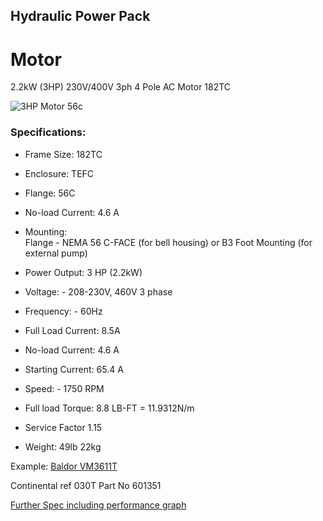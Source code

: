 ## Hydraulic Power Pack

# Motor
2.2kW (3HP) 230V/400V 3ph 4 Pole AC Motor 182TC

![3HP Motor 56c](https://github.com/plastic-hub/products/blob/master/projects/hydraulic-power-pack/documents/motor/3hp-motor-56c.jpg)

### Specifications:

- Frame Size: 182TC

- Enclosure: TEFC

- Flange: 56C

- No-load Current: 4.6 A

- Mounting:  
  Flange - NEMA 56 C-FACE (for bell housing)
  or B3 Foot Mounting (for external pump)  

- Power Output: 3 HP (2.2kW)

- Voltage:  - 208-230V, 460V 3 phase

- Frequency: - 60Hz

- Full Load Current: 8.5A

- No-load Current: 4.6 A

- Starting Current: 65.4 A

- Speed: - 1750 RPM

- Full load Torque: 8.8 LB-FT = 11.9312N/m

- Service Factor 1.15

- Weight: 49lb 22kg

Example: [Baldor VM3611T](https://www.baldor.com/catalog/VM3611T)


Continental ref 030T Part No 601351

[Further Spec including performance graph](https://www.baldorvip.com/servlet/productInfoPacket?nameplate=X&layoutdiagram=X&electrical=X&connectiondiagram=X&language=E&matnr=VEM3561&vkorg=bec)
